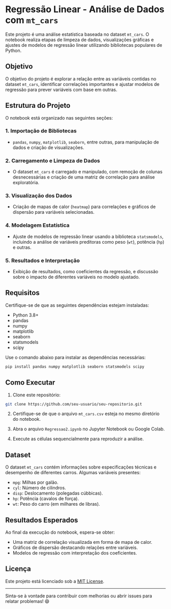 # Regressão Linear - Análise de Dados com `mt_cars`

Este projeto é uma análise estatística baseada no dataset `mt_cars`. O notebook realiza etapas de limpeza de dados, visualizações gráficas e ajustes de modelos de regressão linear utilizando bibliotecas populares de Python. 

## Objetivo
O objetivo do projeto é explorar a relação entre as variáveis contidas no dataset `mt_cars`, identificar correlações importantes e ajustar modelos de regressão para prever variáveis com base em outras.

## Estrutura do Projeto
O notebook está organizado nas seguintes seções:

### 1. Importação de Bibliotecas
- `pandas`, `numpy`, `matplotlib`, `seaborn`, entre outras, para manipulação de dados e criação de visualizações.

### 2. Carregamento e Limpeza de Dados
- O dataset `mt_cars` é carregado e manipulado, com remoção de colunas desnecessárias e criação de uma matriz de correlação para análise exploratória.

### 3. Visualização dos Dados
- Criação de mapas de calor (`heatmap`) para correlações e gráficos de dispersão para variáveis selecionadas.

### 4. Modelagem Estatística
- Ajuste de modelos de regressão linear usando a biblioteca `statsmodels`, incluindo a análise de variáveis preditoras como peso (`wt`), potência (`hp`) e outras.

### 5. Resultados e Interpretação
- Exibição de resultados, como coeficientes da regressão, e discussão sobre o impacto de diferentes variáveis no modelo ajustado.

## Requisitos
Certifique-se de que as seguintes dependências estejam instaladas:

- Python 3.8+
- pandas
- numpy
- matplotlib
- seaborn
- statsmodels
- scipy

Use o comando abaixo para instalar as dependências necessárias:

```bash
pip install pandas numpy matplotlib seaborn statsmodels scipy
```

## Como Executar
1. Clone este repositório:

```bash
git clone https://github.com/seu-usuario/seu-repositorio.git
```

2. Certifique-se de que o arquivo `mt_cars.csv` esteja no mesmo diretório do notebook.

3. Abra o arquivo `Regressao2.ipynb` no Jupyter Notebook ou Google Colab.

4. Execute as células sequencialmente para reproduzir a análise.

## Dataset
O dataset `mt_cars` contém informações sobre especificações técnicas e desempenho de diferentes carros. Algumas variáveis presentes:

- `mpg`: Milhas por galão.
- `cyl`: Número de cilindros.
- `disp`: Deslocamento (polegadas cúbbicas).
- `hp`: Potência (cavalos de força).
- `wt`: Peso do carro (em milhares de libras).

## Resultados Esperados
Ao final da execução do notebook, espera-se obter:

- Uma matriz de correlação visualizada em forma de mapa de calor.
- Gráficos de dispersão destacando relações entre variáveis.
- Modelos de regressão com interpretação dos coeficientes.

## Licença
Este projeto está licenciado sob a [MIT License](LICENSE).

---

Sinta-se à vontade para contribuir com melhorias ou abrir issues para relatar problemas! 😄

